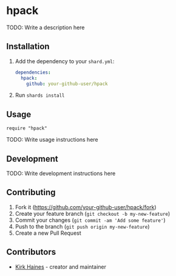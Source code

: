 # hpack

TODO: Write a description here

## Installation

1. Add the dependency to your `shard.yml`:

   ```yaml
   dependencies:
     hpack:
       github: your-github-user/hpack
   ```

2. Run `shards install`

## Usage

```crystal
require "hpack"
```

TODO: Write usage instructions here

## Development

TODO: Write development instructions here

## Contributing

1. Fork it (<https://github.com/your-github-user/hpack/fork>)
2. Create your feature branch (`git checkout -b my-new-feature`)
3. Commit your changes (`git commit -am 'Add some feature'`)
4. Push to the branch (`git push origin my-new-feature`)
5. Create a new Pull Request

## Contributors

- [Kirk Haines](https://github.com/your-github-user) - creator and maintainer
